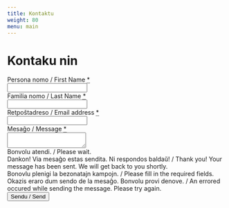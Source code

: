 ```yaml
---
title: Kontaktu
weight: 80
menu: main
---
```


# Kontaku nin

<div class="form" id="contactform">
  <form id="formContactUs">
    <input type="hidden" id="formContactUs_Age" data-post-name="Age" />
    <div class="line">
      <div class="cell">
        <div class="cell-header"><label for="formContactUs_FirstName">Persona nomo / First Name <abbr class="required" title="deviga/required">*</abbr></label></div>
        <div class="cell-body"><input id="formContactUs_FirstName" data-post-name="FirstName" type="text" required></div>
      </div>
    </div>
    <div class="line">
      <div class="cell">
        <div class="cell-header"><label for="formContactUs_LastName">Familia nomo / Last Name <abbr class="required" title="deviga/required">*</abbr></label></div>
        <div class="cell-body"><input id="formContactUs_LastName" data-post-name="LastName" type="text" required></div>
      </div>
    </div>
    <div class="line">
      <div class="cell">
        <div class="cell-header"><label for="formContactUs_Email">Retpoŝtadreso / Email address <abbr class="required" title="deviga/required">*</abbr></label></div>
        <div class="cell-body"><input id="formContactUs_Email" data-post-name="Email" type="email" required></div>
      </div>
    </div>
    <div class="line">
      <div class="cell">
        <div class="cell-header"><label for="formContactUs_Message">Mesaĝo / Message <abbr class="required" title="deviga/required">*</abbr></label></div>
        <div class="cell-body h-220"><textarea id="formContactUs_Message" data-post-name="Message" required></textarea></div>
      </div>
    </div>
    <div class="msg working">
      <div class="cell">
        <div class="cell-body">Bonvolu atendi. / Please wait.</div>
      </div>
    </div>
    <div class="msg success">
      <div class="cell">
        <div class="cell-body">Dankon! Via mesaĝo estas sendita. Ni respondos baldaŭ! / Thank you! Your message has been sent. We will get back to you shortly.</div>
      </div>
    </div>
    <div class="msg invalid">
      <div class="cell">
        <div class="cell-body">Bonovlu plenigi la bezonatajn kampojn. / Please fill in the required fields.</div>
      </div>
    </div>
    <div class="msg error">
      <div class="cell">
        <div class="cell-body">Okazis eraro dum sendo de la mesaĝo. Bonvolu provi denove. / An errored occured while sending the message. Please try again.</div>
      </div>
    </div>
    <div class="line">
      <div class="cell buttons">
        <div class="cell-body"><button type="submit" data-button-submit>Sendu / Send</button></div>
      </div>
    </div>
  </form>
</div>

